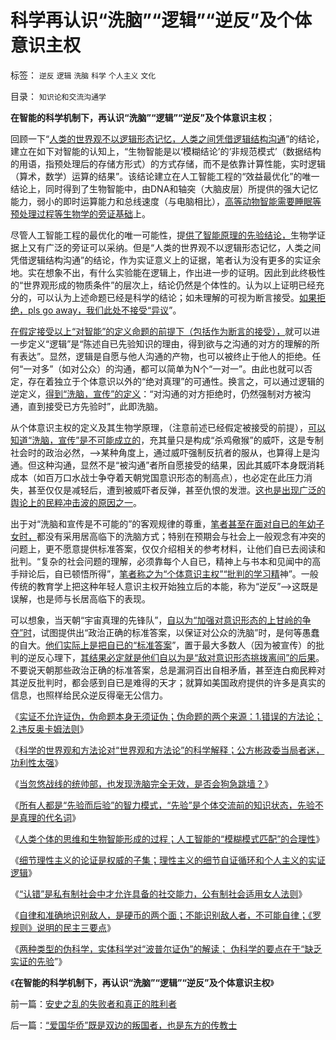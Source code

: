 # 科学再认识“洗脑”“逻辑”“逆反”及个体意识主权

标签： `逆反` `逻辑` `洗脑` `科学` `个人主义` `文化` 

目录： `知识论和交流沟通学`

**在智能的科学机制下，再认识“洗脑”“逻辑”“逆反”及个体意识主权**；

回顾一下“[人类的世界观不以逻辑形态记忆，人类之间凭借逻辑结构沟通](../../../2013/12/25/人类的世界观不以逻辑形态记忆，人与人凭借逻辑结构沟通.md)”的结论，建立在如下对智能的认知上，“生物智能是以‘模糊结论’的‘非规范模式’（数据结构的用语，指预处理后的存储方形式）的方式存储，而不是依靠计算性能，实时逻辑（算术，数学）运算的结果”。该结论建立在人工智能工程的“效益最优化”的唯一结论上，同时得到了生物智能中，由DNA和轴突（大脑皮层）所提供的强大记忆能力，弱小的即时运算能力和总线速度（与电脑相比），[高等动物智能需要睡眠等预处理过程等生物学的旁证基础](../../../2013/7/4/人工智能，自利，人类智能，睡大觉的重要意义.md)上。

尽管人工智能工程的最优化的唯一可能性，提[供了智能原理的先验结论，](../../../2013/7/4/图解人工智能，人类智能，社会主义的集体智慧.md)生物学证据上又有广泛的旁证可以采纳。但是“人类的世界观不以逻辑形态记忆，人类之间凭借逻辑结构沟通”的结论，作为实证意义上的证据，笔者认为没有更多的实证余地。实在想象不出，有什么实验能在逻辑上，作出进一步的证明。因此到此终极性的“世界观形成的物质条件”的层次上，结论仍然是个体性的。认为以上证明已经充分的，可以认为上述命题已经是科学的结论；如未理解的可视为断言接受。[如果拒绝，pls
go away，我们此处不接受“异议](../../../2010/7/29/没有共同利益，请不要急忙以身相许！.md)”。

[在假定接受以上“对智能”的定义命题的前提下（包括作为断言的接受），](../../../2013/12/22/所有人都是“先验而后验”的智力模式,先验不是真理的代名词.md)就可以进一步定义“逻辑”是“陈述自已先验知识的理由，得到欲与之沟通的对方的理解的所有表达”。显然，逻辑是自愿与他人沟通的产物，也可以被终止于他人的拒绝。任何“一对多”（如对公众）的沟通，都可以简单为N个“一对一”。由此也就可以否定，存在着独立于个体意识以外的“绝对真理”的可通性。换言之，可以通过逻辑的逆定义，[得到“洗脑，宣传”的定义](../../../2010/7/22/每个人要对自已负责，就要对自已的愚蠢轻信负责；.md)：“对沟通的对方拒绝时，仍然强制对方被沟通，直到接受已方先验时”，此即洗脑。

从个体意识主权的定义及其生物学原理，（注意前述已经假定被接受的前提），[可以知道“洗脑，宣传”是不可能成立的](../../../2013/12/20/如何断定忽悠战线上的宣传战士们，不是冒充的精神病？.md)，充其量只是构成“杀鸡儆猴”的威吓，这是专制社会时的政治必然，——>某种角度上，通过威吓强制反抗者的服从，也算得上是沟通。但这种沟通，显然不是“被沟通”者所自愿接受的结果，因此其威吓本身既消耗成本（如百万口水战士争夺着天朝党国意识形态的制高点），也必定在此压力消失，甚至仅仅是减轻后，遭到被威吓者反弹，甚至仇恨的发泄。[这也是出现广泛的舆论上的民粹冲击波的原因之一](../../../2013/6/9/选举无助于自然转型，统治者可能因开明，葬身大革命.md)。

出于对“洗脑和宣传是不可能的”的客观规律的尊重，[笔者甚至在面对自已的年幼子女时，](../../../2013/12/27/中日两国参拜神庙之中的“文明的冲突”和“文化的冲突”.md)都没有采用居高临下的洗脑方式；特别在预期会与社会上一般观念有冲突的问题上，更不愿意提供标准答案，仅仅介绍相关的参考材料，让他们自已去阅读和批判。“复杂的社会问题的理解，必须靠每个人自已，精神上与书本和见闻中的高手辩论后，自已顿悟所得”，[笔者称之为“个体意识主权”“批判的学习精](../../../2009/7/16/批判性读书比虔诚阅经收获大.md)神”。一般传统的教育学上把这种年轻人意识主权开始独立后的本能，称为“逆反”——>这既是误解，也是师与长居高临下的表现。

可以想象，当天朝“宇宙真理的先锋队”，[自以为“加强对意识形态的上甘岭的争夺”时](../../../2013/12/16/公方彬政委当局者迷，但与张宏良和卢麒元，仍有明显区别.md)，试图提供出“政治正确的标准答案，以保证对公众的洗脑”时，是何等愚蠢的自大。[他们实际上是把自已的“标准答案](../../../2010/5/7/大历史观提供分析过程不提供标准答案.md)”，置于最大多数人（因为被宣传）的批判的逆反心理下，[其结果必定就是他们自以为是“敌对意识形态挑拨离间”的后果](../../../2013/8/25/“inalienable，不可让渡的权力”的“敌对意识形态”.md)。不要说天朝那些政治正确的标准答案，总是漏洞百出自相矛盾，甚至连白痴民粹对其逆反批判时，都会感到自已是难得的天才；就算如美国政府提供的许多是真实的信息，也照样给民众逆反得毫无公信力。

《[实证不允许证伪，伪命题本身无须证伪；伪命题的两个来源：1.错误的方法论；2.违反奥卡姆法则](../../../2013/12/16/伪命题的来源，“利率－市盈率”中的机会成本（替代）的思路.md)》

《[科学的世界观和方法论对“世界观和方法论”的科学解释；公方彬政委当局者迷，功利性太强](../../../2013/12/16/公方彬政委当局者迷，但与张宏良和卢麒元，仍有明显区别.md)》

《[当忽悠战线的统帅部，也发现洗脑完全无效，是否会狗急跳墙？](../../../2013/12/20/如何断定忽悠战线上的宣传战士们，不是冒充的精神病？.md)》

《[所有人都是“先验而后验”的智力模式，“先验”是个体交流前的知识状态，先验不是真理的代名词](../../../2013/12/22/所有人都是“先验而后验”的智力模式,先验不是真理的代名词.md)》

《[人类个体的思维和生物智能形成的过程；人工智能的“模糊模式匹配”的合理性](../../../2013/12/25/人类的世界观不以逻辑形态记忆，人与人凭借逻辑结构沟通.md)》

《[细节理性主义的论证是权威的子集；理性主义的细节自证循环和个人主义的实证逻辑](../../../2013/12/25/理性主义的细节自证循环和个人主义的实证逻辑.md)》

《[“认错”是私有制社会中才允许具备的社交能力，公有制社会适用女人法则](../../../2013/12/27/中日两国参拜神庙之中的“文明的冲突”和“文化的冲突”.md)》

《[自律和准确地识别敌人，是硬币的两个面；不能识别敌人者，不可能自律；《罗规则》说明的民主三要点](../../../2013/12/28/不能识别敌人者，不可能自律；.md)》

《[两种类型的伪科学，实体科学对“波普尔证伪”的解读；
伪科学的要点在于“缺乏实证的先验](../../../2014/1/1/两种类型的伪科学,对“波普尔证伪”的解读.md)”》

《**在智能的科学机制下，再认识“洗脑”“逻辑”“逆反”及个体意识主权**》

前一篇：[安史之乱的失败者和真正的胜利者](../../../2014/1/3/安史之乱的失败者和真正的胜利者.md)

后一篇：[“爱国华侨”既是双边的叛国者，也是东方的传教士](../../../2014/1/3/“爱国华侨”既是双边的叛国者，也是东方的传教士.md)